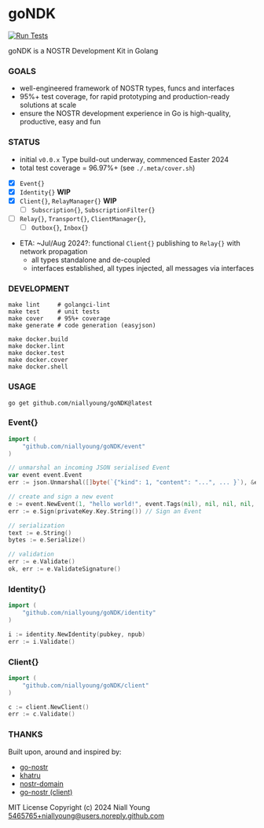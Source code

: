 # goNDK

[![Run Tests](https://github.com/niallyoung/goNDK/actions/workflows/main.yaml/badge.svg)](https://github.com/niallyoung/goNDK/actions/workflows/main.yaml)

goNDK is a NOSTR Development Kit in Golang

### GOALS

- well-engineered framework of NOSTR types, funcs and interfaces
- 95%+ test coverage, for rapid prototyping and production-ready solutions at scale
- ensure the NOSTR development experience in Go is high-quality, productive, easy and fun

### STATUS

* initial `v0.0.x` Type build-out underway, commenced Easter 2024
* total test coverage = 96.97%+ (see `./.meta/cover.sh`)

- [x] `Event{}`
- [x] `Identity{}` **WIP**
- [x] `Client{}`, `RelayManager{}` **WIP**
  - [ ] `Subscription{}`, `SubscriptionFilter{}`
- [ ] `Relay{}`, `Transport{}`, `ClientManager{}`,
  - [ ] `Outbox{}`, `Inbox{}`

* ETA: ~Jul/Aug 2024?: functional `Client{}` publishing to `Relay{}` with network propagation
  * all types standalone and de-coupled
  * interfaces established, all types injected, all messages via interfaces

### DEVELOPMENT

```shell
make lint     # golangci-lint
make test     # unit tests
make cover    # 95%+ coverage
make generate # code generation (easyjson)

make docker.build
make docker.lint
make docker.test
make docker.cover
make docker.shell
```

### USAGE

```shell
go get github.com/niallyoung/goNDK@latest
```

### Event{}

```go
import (
    "github.com/niallyoung/goNDK/event"
)

// unmarshal an incoming JSON serialised Event
var event event.Event
err := json.Unmarshal([]byte(`{"kind": 1, "content": "...", ... }`), &event)

// create and sign a new event
e := event.NewEvent(1, "hello world!", event.Tags(nil), nil, nil, nil, nil)
err := e.Sign(privateKey.Key.String()) // Sign an Event

// serialization
text := e.String()
bytes := e.Serialize()

// validation
err := e.Validate()
ok, err := e.ValidateSignature()
```

### Identity{}

```go
import (
	"github.com/niallyoung/goNDK/identity"
)

i := identity.NewIdentity(pubkey, npub)
err := i.Validate()
```

### Client{}

```go
import (
	"github.com/niallyoung/goNDK/client"
)

c := client.NewClient()
err := c.Validate()
```

### THANKS

Built upon, around and inspired by:

* [go-nostr](https://github.com/nbd-wtf/go-nostr)
* [khatru](https://github.com/fiatjaf/khatru)
* [nostr-domain](https://github.com/dextryz/nostr-domain)
* [go-nostr (client)](https://github.com/shota3506/go-nostr)

MIT License
Copyright (c) 2024 Niall Young <5465765+niallyoung@users.noreply.github.com>